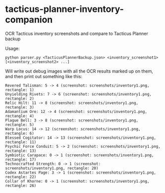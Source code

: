 # tacticus-planner-inventory-companion
OCR Tacticus inventory screenshots and compare to Tacticus Planner backup

Usage:
```
python parser.py <TacticusPlannerBackup.json> <inventory_screenshot1> [<inventory_screenshot2> ...]
```

Will write out debug images with all the OCR results marked up on them, and then print out something like this:
```
Revered Talisman: 5 -> 4 (screenshot: screenshots/inventory1.png, rectangle: 1)
Unyielding Rivets: 7 -> 6 (screenshot: screenshots/inventory1.png, rectangle: 2)
Relic Hilt: 11 -> 8 (screenshot: screenshots/inventory1.png, rectangle: 3)
Adamantium Ore: 12 -> 4 (screenshot: screenshots/inventory1.png, rectangle: 4)
Plague Bell: 3 -> 8 (screenshot: screenshots/inventory1.png, rectangle: 5)
Warp Locus: 14 -> 12 (screenshot: screenshots/inventory1.png, rectangle: 6)
Blessed Cogitator: 14 -> 13 (screenshot: screenshots/inventory1.png, rectangle: 11)
Psychic Force Conduit: 5 -> 2 (screenshot: screenshots/inventory1.png, rectangle: 13)
Symbiotic Carapace: 0 -> 1 (screenshot: screenshots/inventory1.png, rectangle: 17)
Technocrafted Strength: 0 -> 1 (screenshot: screenshots/inventory1.png, rectangle: 20)
Codex Astartes Page: 3 -> 1 (screenshot: screenshots/inventory1.png, rectangle: 22)
Collar of Khorne: 0 -> 1 (screenshot: screenshots/inventory1.png, rectangle: 26)
```

